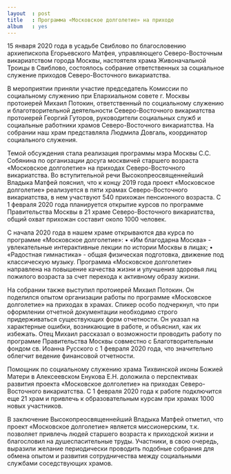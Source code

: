 ```yaml
---
layout  : post
title   : Программа «Московское долголетие» на приходе
album   : yes
---
```

15 января 2020 года в усадьбе Свиблово по благословению архиепископа Егорьевского Матфея, управляющего Северо-Восточным викариатством города Москвы, настоятеля храма Живоначальной Троицы в Свиблово, состоялось собрание ответственных за социальное служение приходов Северо-Восточного викариатства.

В мероприятии приняли участие председатель Комиссии по социальному служению при Епархиальном совете г. Москвы протоиерей Михаил Потокин, ответственный по социальному служению и благотворительной деятельности Северо-Восточного викариатства протоиерей Георгий Гуторов, руководители социальных служб и социальные работники храмов Северо-Восточного викариатства. На собрании наш храм представляла Людмила Довгаль, координатор социального служения.

Темой обсуждения стала реализация программы мэра Москвы С.С. Собянина по организации досуга москвичей старшего возраста «Московское долголетие» на приходах Северо-Восточного викариатства. Во вступительной речи Высокопреосвященнейший Владыка Матфей пояснил, что к концу 2019 года проект «Московское долголетие» реализуется в пяти храмах Северо-Восточного викариатства, в нем участвуют 540 прихожан пенсионного возраста. С 1 февраля 2020 года планируется открытие курсов по программе Правительства Москвы в 21 храме Северо-Восточного викариатства, общий охват прихожан составит около 1000 человек.

С начала 2020 года в нашем храме открываются два курса по программе «Московское долголетие»:
•	«Им благодарна Москва» - увлекательные интерактивные лекции по истории Москвы в лицах;
•	«Радостная гимнастика» - общая физическая подготовка, движение под классическую музыку.
Программа «Московское долголетие» направлена на повышение качества жизни и улучшения здоровья лиц пожилого возраста за счет перехода к активному образу жизни.

На собрании также выступил протоиерей Михаил Потокин. Он поделился опытом организации работы по программе «Московское долголетие» на приходах в храмах. Спикер особо подчеркнул, что при оформлении отчетной документации необходимо строго придерживаться существующих форм отчетности. Он указал на характерные ошибки,  возникающие в работе,  и объяснил, как их избежать. Отец Михаил рассказал о возможности проводить работу по программе Правительства Москвы совместно с Благотворительным фондом св. Иоанна Русского с 1 февраля 2020 года, что значительно облегчит ведение финансовой отчетности.

Помощник по социальному служению храма Тихвинской иконы Божией Матери в Алексеевском Енукова Е.Н. доложила о перспективах развития проекта «Московское долголетие» на приходах Северо-Восточного викариатства. С 1 февраля 2020 года к работе подключится еще 21 храм и привлечь к образовательным курсам при храмах 1000 новых участников.

В заключение Высокопреосвященнейший Владыка Матфей отметил, что проект «Московское долголетие» является миссионерским, т.к. позволяет привлечь людей старшего возраста к приходской жизни и благословил на душеспасительные труды. Участники, в свою очередь, выразили желание периодически проводить подобные собрания для обмена опытом и развития сотрудничества между социальными службами соседствующих храмов.
